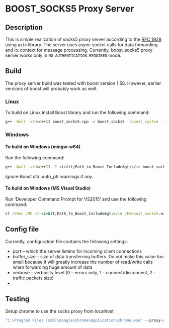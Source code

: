 # BOOST_SOCKS5 Proxy Server

## Description
This is simple realization of socks5 proxy server according to the [RFC 1928](https://www.ietf.org/rfc/rfc1928.txt) using `asio` library. The server uses async socket calls for data forwarding and io_context for message processing. Currently, boost_socks5 proxy server works only in `NO AUTHENTICATION REQUIRED` mode.

## Build
The proxy server build was tested with boost version 1.58. However, earlier versions of boost will probably work as well.

### Linux
To build on Linux install Boost library and run the following command:
```bash
g++ -Wall -std=c++11 boost_socks5.cpp -o boost_socks5 -lboost_system -lboost_thread -lpthread
```
### Windows 

#### To build on Windows (mingw-w64)
Run the following command:
```bash
g++ -Wall -std=c++11 -I <i>&lt;Path_to_Boost_Include&gt;</i> boost_socks5.cpp -o boost_socks5 -static -L <i>&lt;Path_to_Boost_Libs&gt;</i> -lboost_system -lboost_thread -lwsock32 -lws2_32
```
Ignore Boost std::auto_ptr warnings if any.

#### To build on Windows (MS Visual Studio)
Run ‘Developer Command Prompt for VS2015’ and use the following command:
```bat
cl /EHsc /MD /I <i>&lt;Path_to_Boost_Include&gt;</i> /Feboost_socks5.exe boost_socks5.cpp /link /LIBPATH:<i>&lt;Path_to_Boost_Libs&gt;</i>
```

## Config file
Currently, configuration file contains the following settings:
* port – which the server listens for incoming client connections 
* buffer_size – size of data transferring buffers. Do not make this value too small because it will greatly increase the number of read/write calls when forwarding huge amount of data
* verbose - verbosity level (0 – errors only, 1 - connect/disconnect, 2 - traffic packets size)
* 

## Testing

Setup chrome to use the socks proxy from localhost

```bat
"C:\Program Files (x86)\Google\Chrome\Application\chrome.exe" --proxy-server="socks5://localhost:1088"
```
